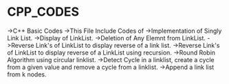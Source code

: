# CPP_CODES
->C++ Basic Codes
->This File Include Codes of
->Implementation of Singly Link List.
->Display of LinkList.
->Deletion of Any Elemnt from LinkList.
->Reverse Link's of LinkList to display reverse of a link list.
->Reverse Link's of LinkList to display reverse of a LinkList using recursion.
->Round Robin Algorithm using circular linklist.
->Detect Cycle in a linklist, create a cycle from a given value and remove a cycle from a linklist.
->Append a link list from k nodes.
